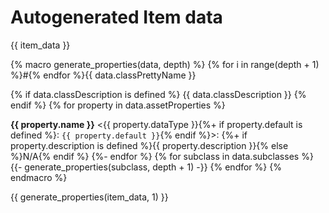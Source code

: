 # Autogenerated Item data

{{ item_data }}

{% macro generate_properties(data, depth) %}
{% for i in range(depth + 1) %}#{% endfor %}{{ data.classPrettyName }}

{% if data.classDescription is defined %}
{{ data.classDescription }}
{% endif %}
{% for property in data.assetProperties %}

**{{ property.name }}** <{{ property.dataType }}{%+ if property.default is defined %}: `{{ property.default }}`{% endif %}\>: {%+ if property.description is defined %}{{ property.description }}{% else %}N/A{% endif %}
{%- endfor %}
{% for subclass in data.subclasses %}
{{- generate_properties(subclass, depth + 1) -}}
{% endfor %}
{% endmacro %}

{{ generate_properties(item_data, 1) }}


